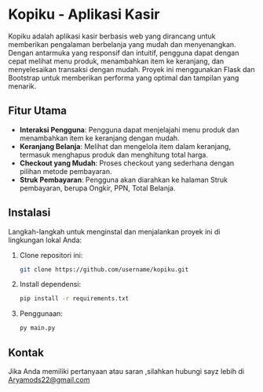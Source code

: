 # Kopiku - Aplikasi Kasir

Kopiku adalah aplikasi kasir berbasis web yang dirancang untuk memberikan pengalaman berbelanja yang mudah dan menyenangkan. Dengan antarmuka yang responsif dan intuitif, pengguna dapat dengan cepat melihat menu produk, menambahkan item ke keranjang, dan menyelesaikan transaksi dengan mudah. Proyek ini menggunakan Flask dan Bootstrap untuk memberikan performa yang optimal dan tampilan yang menarik.

## Fitur Utama

- **Interaksi Pengguna**: Pengguna dapat menjelajahi menu produk dan menambahkan item ke keranjang dengan mudah.
- **Keranjang Belanja**: Melihat dan mengelola item dalam keranjang, termasuk menghapus produk dan menghitung total harga.
- **Checkout yang Mudah**: Proses checkout yang sederhana dengan pilihan metode pembayaran.
- **Struk Pembayaran**: Pengguna akan diarahkan ke halaman Struk pembayaran, berupa Ongkir, PPN, Total Belanja.

## Instalasi

Langkah-langkah untuk menginstal dan menjalankan proyek ini di lingkungan lokal Anda:

1. Clone repositori ini:
   ```bash
   git clone https://github.com/username/kopiku.git
   
2. Install dependensi:
   ```bash
   pip install -r requirements.txt

2. Penggunaan:
   ```bash
   py main.py

## Kontak
Jika Anda memiliki pertanyaan atau saran ,silahkan hubungi sayz lebih di Aryamods22@gmail.com
